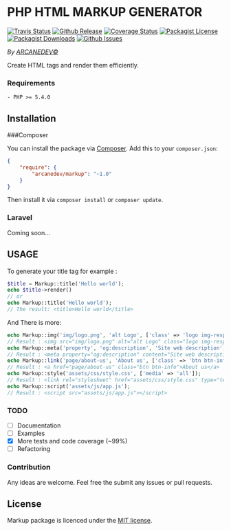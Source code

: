 PHP HTML MARKUP GENERATOR
==============
[![Travis Status](http://img.shields.io/travis/ARCANEDEV/Markup.svg?style=flat-square)](https://travis-ci.org/ARCANEDEV/Markup)
[![Github Release](http://img.shields.io/github/release/ARCANEDEV/Markup.svg?style=flat-square)](https://github.com/ARCANEDEV/Markup/releases)
[![Coverage Status](http://img.shields.io/coveralls/ARCANEDEV/Markup.svg?style=flat-square)](https://coveralls.io/r/ARCANEDEV/Markup?branch=master)
[![Packagist License](http://img.shields.io/packagist/l/ARCANEDEV/Markup.svg?style=flat-square)](https://github.com/ARCANEDEV/Markup/blob/master/LICENSE)
[![Packagist Downloads](https://img.shields.io/packagist/dt/arcanedev/markup.svg?style=flat-square)](https://packagist.org/packages/arcanedev/markup)
[![Github Issues](http://img.shields.io/github/issues/ARCANEDEV/Markup.svg?style=flat-square)](https://github.com/ARCANEDEV/Markup/issues)

*By [ARCANEDEV&copy;](http://www.arcanedev.net/)*

Create HTML tags and render them efficiently.

### Requirements
    
    - PHP >= 5.4.0
    
## Installation

###Composer

You can install the package via [Composer](http://getcomposer.org/). Add this to your `composer.json`:

```json
{
    "require": {
        "arcanedev/markup": "~1.0"
    }
}
```
    
Then install it via `composer install` or `composer update`.

### Laravel

Coming soon...

## USAGE

To generate your title tag for example :
```php
$title = Markup::title('Hello world');
echo $title->render()
// or 
echo Markup::title('Hello world');
// The result: <title>Hello world</title>
```

And There is more:

```php
echo Markup::img('img/logo.png', 'alt Logo', ['class' => 'logo img-responsive']);
// Result : <img src="img/logo.png" alt="alt Logo" class="logo img-responsive"/> 
echo Markup::meta('property', 'og:description', 'Site web description');
// Result : <meta property="og:description" content="Site web description"/>
echo Markup::link('page/about-us', 'About us', ['class' => 'btn btn-info']);
// Result : <a href="page/about-us" class="btn btn-info">About us</a>
echo Markup::style('assets/css/style.css', ['media' => 'all']);
// Result : <link rel="stylesheet" href="assets/css/style.css" type="text/css" media="all"/>
echo Markup::script('assets/js/app.js');
// Result : <script src="assets/js/app.js"></script>
```

### TODO

  - [ ] Documentation
  - [ ] Examples
  - [x] More tests and code coverage (~99%)
  - [ ] Refactoring
  
### Contribution

Any ideas are welcome. Feel free the submit any issues or pull requests.
  
## License

Markup package is licenced under the [MIT license](https://github.com/ARCANEDEV/Markup/blob/master/LICENSE).
